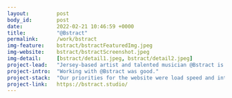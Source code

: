 ```yaml
---
layout:         post
body_id:        post
date:           2022-02-21 10:46:59 +0000
title:          "@Bstract"
permalink:      /work/bstract
img-feature:    bstract/bstractFeaturedImg.jpeg
img-website:    bstract/bstractScreenshot.jpeg
img-detail:     [bstract/detail1.jpeg, bstract/detail2.jpeg]
project-lead:   "Jersey-based artist and talented musician @Bstract is pioneering animated NFTs on the Ethereum blockchain."
project-intro:  "Working with @Bstract was good."
project-stack:  "Our priorities for the website were load speed and integration with the OpenSea API."
project-link:   https://bstract.studio/
---
```

